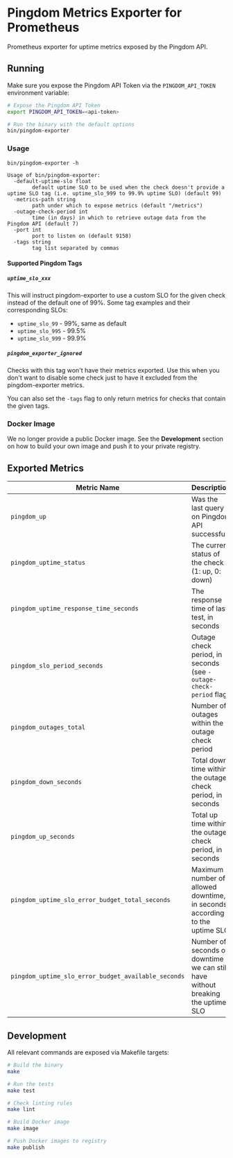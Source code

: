 # Pingdom Metrics Exporter for Prometheus

Prometheus exporter for uptime metrics exposed by the Pingdom API.

## Running

Make sure you expose the Pingdom API Token via the `PINGDOM_API_TOKEN`
environment variable:

```sh
# Expose the Pingdom API Token
export PINGDOM_API_TOKEN=<api-token>

# Run the binary with the default options
bin/pingdom-exporter
```

### Usage

```
bin/pingdom-exporter -h

Usage of bin/pingdom-exporter:
  -default-uptime-slo float
    	default uptime SLO to be used when the check doesn't provide a uptime SLO tag (i.e. uptime_slo_999 to 99.9% uptime SLO) (default 99)
  -metrics-path string
    	path under which to expose metrics (default "/metrics")
  -outage-check-period int
    	time (in days) in which to retrieve outage data from the Pingdom API (default 7)
  -port int
    	port to listen on (default 9158)
  -tags string
    	tag list separated by commas
```

#### Supported Pingdom Tags

##### `uptime_slo_xxx`

This will instruct pingdom-exporter to use a custom SLO for the given check
instead of the default one of 99%. Some tag examples and their corresponding
SLOs:

- `uptime_slo_99` - 99%, same as default
- `uptime_slo_995` - 99.5%
- `uptime_slo_999` - 99.9%

##### `pingdom_exporter_ignored`

Checks with this tag won't have their metrics exported. Use this when you don't
want to disable some check just to have it excluded from the pingdom-exporter
metrics.

You can also set the `-tags` flag to only return metrics for checks that contain
the given tags.

### Docker Image

We no longer provide a public Docker image. See the **Development** section
on how to build your own image and push it to your private registry.

## Exported Metrics

| Metric Name                                         | Description                                                                     |
| --------------------------------------------------- | ------------------------------------------------------------------------------- |
| `pingdom_up`                                        | Was the last query on Pingdom API successful                                    |
| `pingdom_uptime_status`                             | The current status of the check (1: up, 0: down)                                |
| `pingdom_uptime_response_time_seconds`              | The response time of last test, in seconds                                      |
| `pingdom_slo_period_seconds`                        | Outage check period, in seconds (see `-outage-check-period` flag)               |
| `pingdom_outages_total`                             | Number of outages within the outage check period                                |
| `pingdom_down_seconds`                              | Total down time within the outage check period, in seconds                      |
| `pingdom_up_seconds`                                | Total up time within the outage check period, in seconds                        |
| `pingdom_uptime_slo_error_budget_total_seconds`     | Maximum number of allowed downtime, in seconds, according to the uptime SLO     |
| `pingdom_uptime_slo_error_budget_available_seconds` | Number of seconds of downtime we can still have without breaking the uptime SLO |

## Development

All relevant commands are exposed via Makefile targets:

```sh
# Build the binary
make

# Run the tests
make test

# Check linting rules
make lint

# Build Docker image
make image

# Push Docker images to registry
make publish
```
